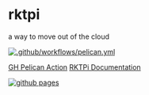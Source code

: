 # rktpi
a way to move out of the cloud

[![.github/workflows/pelican.yml](https://github.com/thetanil/rktpi/actions/workflows/pelican.yml/badge.svg)](https://github.com/thetanil/rktpi/actions/workflows/pelican.yml)

[GH Pelican Action](https://github.com/nelsonjchen/pelican-action-demo)
[RKTPi Documentation](https://thetanil.github.io/rktpi/)

[![github pages](https://github.com/thetanil/rktpi/actions/workflows/gh-pages.yml/badge.svg)](https://github.com/thetanil/rktpi/actions/workflows/gh-pages.yml)


